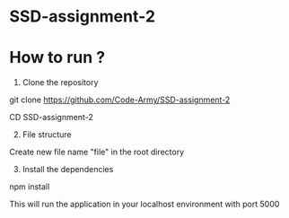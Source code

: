 # SSD-assignment-2
# How to run ?

1. Clone the repository

git clone https://github.com/Code-Army/SSD-assignment-2

CD SSD-assignment-2

2. File structure

Create new file name "file" in the root directory

3. Install the dependencies

npm install

This will run the application in your localhost environment with port 5000



